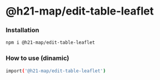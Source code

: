 
# @h21-map/edit-table-leaflet

### Installation
```bash
npm i @h21-map/edit-table-leaflet
```
### How to use (dinamic)
```bash
import('@h21-map/edit-table-leaflet')
```
